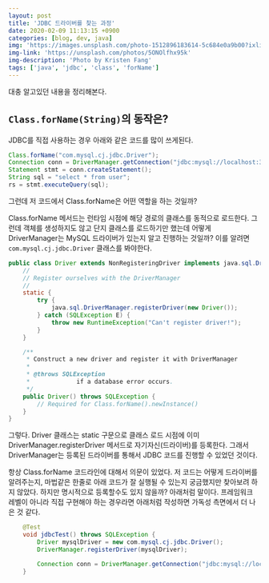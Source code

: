 ```yaml
---
layout: post
title: 'JDBC 드라이버를 찾는 과정'
date: 2020-02-09 11:13:15 +0900
categories: [blog, dev, java]
img: 'https://images.unsplash.com/photo-1512896183614-5c684e0a9b00?ixlib=rb-1.2.1&ixid=eyJhcHBfaWQiOjEyMDd9&auto=format&fit=crop&w=1567&q=80'
img-link: 'https://unsplash.com/photos/5ONOlfhx95k'
img-description: 'Photo by Kristen Fang'
tags: ['java', 'jdbc', 'class', 'forName']
---
```


대충 알고있던 내용을 정리해본다.

## `Class.forName(String)`의 동작은?

JDBC를 직접 사용하는 경우 아래와 같은 코드를 많이 쓰게된다.

```java
Class.forName("com.mysql.cj.jdbc.Driver");
Connection conn = DriverManager.getConnection("jdbc:mysql://localhost:3306/db", "root", "password");
Statement stmt = conn.createStatement();
String sql = "select * from user";
rs = stmt.executeQuery(sql);
```

그런데 저 코드에서 Class.forName은 어떤 역할을 하는 것일까?

Class.forName 메서드는 런타임 시점에 해당 경로의 클래스를 동적으로 로드한다. 그런데 객체를 생성하지도 않고 단지 클래스를 로드하기만 했는데 어떻게 DriverManager는 MySQL 드라이버가 있는지 알고 진행하는 것일까? 이를 알려면 `com.mysql.cj.jdbc.Driver` 클래스를 봐야한다.

```java
public class Driver extends NonRegisteringDriver implements java.sql.Driver {
    //
    // Register ourselves with the DriverManager
    //
    static {
        try {
            java.sql.DriverManager.registerDriver(new Driver());
        } catch (SQLException E) {
            throw new RuntimeException("Can't register driver!");
        }
    }

    /**
     * Construct a new driver and register it with DriverManager
     * 
     * @throws SQLException
     *             if a database error occurs.
     */
    public Driver() throws SQLException {
        // Required for Class.forName().newInstance()
    }
}
```

그렇다. Driver 클래스는 static 구문으로 클래스 로드 시점에 이미 DriverManager.registerDriver 메서드로 자기자신(드라이버)를 등록한다. 그래서 DriverManager는 등록된 드라이버를 통해서 JDBC 코드를 진행할 수 있었던 것이다.

항상 Class.forName 코드라인에 대해서 의문이 있었다. 저 코드는 어떻게 드라이버를 알려주는지, 마법같은 한줄로 아래 코드가 잘 실행될 수 있는지 궁금했지만 찾아보려 하지 않았다. 하지만 명시적으로 등록할수도 있지 않을까? 아래처럼 말이다. 프레임워크 레벨이 아니라 직접 구현해야 하는 경우라면 아래처럼 작성하면 가독성 측면에서 더 나은 것 같다. 

```java
    @Test
    void jdbcTest() throws SQLException {
        Driver mysqlDriver = new com.mysql.cj.jdbc.Driver();
        DriverManager.registerDriver(mysqlDriver);

        Connection conn = DriverManager.getConnection("jdbc:mysql://localhost:3306", "root", "admin1!");
    }
```
